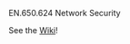 EN.650.624 Network Security 

See the [Wiki](https://github.com/jhu-information-security-institute/NwSec/wiki)!
